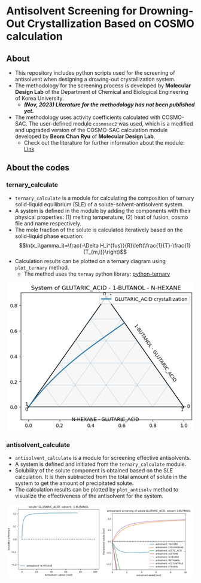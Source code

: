 # Antisolvent Screening for Drowning-Out Crystallization Based on COSMO calculation

## About

* This repository includes python scripts used for the screening of antisolvent when designing a drowing-out crystallization system.
* The methodology for the screening process is developed by **Molecular Design Lab** of the Department of Chemical and Biological Engineering of Korea University.
    * ***(Nov, 2023) Literature for the methodology has not been published yet.***
* The methodology uses activity coefficients calculated with COSMO-SAC. The user-defined module <code>cosmosac2</code> was used, which is a modified and upgraded version of the COSMO-SAC calculation module developed by **Beom Chan Ryu** of **Molecular Design Lab**.
  * Check out the literature for further information about the module: [Link](https://link.springer.com/article/10.1007/s10765-022-03141-7)

## About the codes
### ternary_calculate
* <code>ternary_calculate</code> is a module for calculating the composition of ternary solid-liquid equilibrium (SLE) of a solute-solvent-antisolvent system.
* A system is defined in the module by adding the components with their physical properties: (1) melting temperature, (2) heat of fusion, cosmo file and name respectively.
* The mole fraction of the solute is calculated iteratively based on the solid-liquid phase equation: $$ln(x_i\gamma_i)=\frac{-\Delta H_i^{fus}}{R}\left(\frac{1}{T}-\frac{1}{T_{m,i}}\right)$$
* Calculation results can be plotted on a ternary diagram using <code>plot_ternary</code> method.
    * The method uses the <code>ternay</code> python library: [python-ternary](https://github.com/marcharper/python-ternary)

<img src="./images/ternary_data_plot.png" alt="ternary plot">

### antisolvent_calculate
* <code>antisolvent_calculate</code> is a module for screening effective antisolvents.
* A system is defined and initiated from the <code>ternary_calculate</code> module.
* Solubility of the solute component is obtained based on the SLE calculation. It is then subtracted from the total amount of solute in the system to get the amount of precipitated solute.
* The calculation results can be plotted by <code>plot_antisolv</code> method to visualize the effectiveness of the antisolvent for the system.

<div style="display: flex; justify-content: space-between;">
    <img src="./images/antisolvent_screening_plot.png" alt="Alt text 1" style="width: 50%;">
    <img src="./images/antisolvent_screening.png" alt="Alt text 2" style="width: 50%;">
</div>
